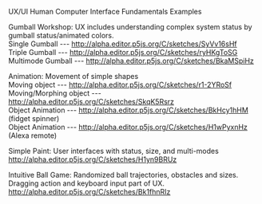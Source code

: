 UX/UI Human Computer Interface Fundamentals Examples

Gumball Workshop: UX includes understanding complex system status by gumball status/animated colors. <br/>
Single Gumball --- http://alpha.editor.p5js.org/C/sketches/SyVv16sHf <br/>
Triple Gumball --- http://alpha.editor.p5js.org/C/sketches/ryHKgToSG <br/>
Multimode Gumball --- http://alpha.editor.p5js.org/C/sketches/BkaMSpiHz <br/>

Animation: Movement of simple shapes <br/>
Moving object --- http://alpha.editor.p5js.org/C/sketches/r1-2YRoSf <br/>
Moving/Morphing object --- http://alpha.editor.p5js.org/C/sketches/SkqK5Rsrz <br/>
Object Animation --- http://alpha.editor.p5js.org/C/sketches/BkHcy1hHM (fidget spinner) <br/>
Object Animation --- http://alpha.editor.p5js.org/C/sketches/H1wPyxnHz (Alexa remote) <br/>

Simple Paint: User interfaces with status, size, and multi-modes <br/>
http://alpha.editor.p5js.org/C/sketches/H1yn9BRUz <br/>

Intuitive Ball Game: Randomized ball trajectories, obstacles and sizes. Dragging action and keyboard input part of UX. <br/>
http://alpha.editor.p5js.org/C/sketches/Bk1fhnRIz <br/>
